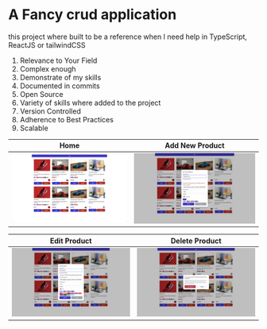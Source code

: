 # A Fancy crud application

this project where built to be a reference when I need help in TypeScript, ReactJS or tailwindCSS

1. Relevance to Your Field
2. Complex enough
3. Demonstrate of my skills
4. Documented in commits
5. Open Source
6. Variety of skills where added to the project
7. Version Controlled
8. Adherence to Best Practices
9. Scalable

| Home                               | Add New Product                                    |
| ---------------------------------- | -------------------------------------------------- |
| ![Image 1](public/Home%20Page.png) | ![Image 2](public/Add%20New%20Product%20Model.png) |

| Edit Product                            | Delete Product                          |
| --------------------------------------- | --------------------------------------- |
| ![Image 1](public/Update%20Product.png) | ![Image 2](public/Delete%20Product.png) |
